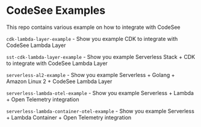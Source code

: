 # CodeSee Examples

This repo contains various example on how to integrate with CodeSee

`cdk-lambda-layer-example` - Show you example CDK to integrate with CodeSee Lambda Layer

`sst-cdk-lambda-layer-example` - Show you example Serverless Stack + CDK to integrate with CodeSee Lambda Layer

`serverless-al2-example` - Show you example Serverless + Golang + Amazon Linux 2 + CodeSee Lambda Layer

`serverless-lambda-otel-example` - Show you example Serverless + Lambda + Open Telemetry integration

`serverless-lambda-container-otel-example` - Show you example Serverless + Lambda Container + Open Telemetry integration
